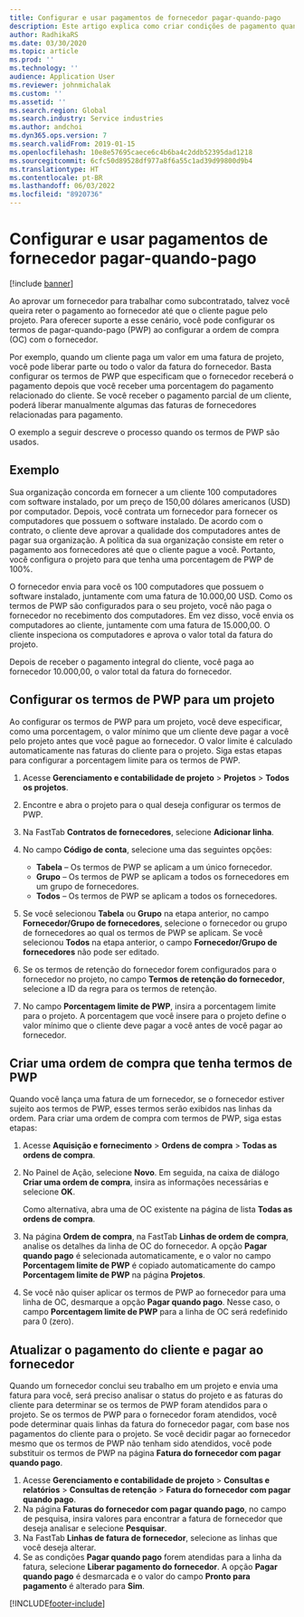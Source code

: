 ```yaml
---
title: Configurar e usar pagamentos de fornecedor pagar-quando-pago
description: Este artigo explica como criar condições de pagamento quando pago (PWP) para que você possa liberar pagamentos parciais de fornecedor, com base nos pagamentos de cliente.
author: RadhikaRS
ms.date: 03/30/2020
ms.topic: article
ms.prod: ''
ms.technology: ''
audience: Application User
ms.reviewer: johnmichalak
ms.custom: ''
ms.assetid: ''
ms.search.region: Global
ms.search.industry: Service industries
ms.author: andchoi
ms.dyn365.ops.version: 7
ms.search.validFrom: 2019-01-15
ms.openlocfilehash: 10e8e57695caece6c4b6ba4c2ddb52395dad1218
ms.sourcegitcommit: 6cfc50d89528df977a8f6a55c1ad39d99800d9b4
ms.translationtype: HT
ms.contentlocale: pt-BR
ms.lasthandoff: 06/03/2022
ms.locfileid: "8920736"
---
```

# <a name="set-up-and-use-pay-when-paid-vendor-payments"></a>Configurar e usar pagamentos de fornecedor pagar-quando-pago

[!include [banner](../includes/banner.md)]

Ao aprovar um fornecedor para trabalhar como subcontratado, talvez você queira reter o pagamento ao fornecedor até que o cliente pague pelo projeto. Para oferecer suporte a esse cenário, você pode configurar os termos de pagar-quando-pago (PWP) ao configurar a ordem de compra (OC) com o fornecedor.

Por exemplo, quando um cliente paga um valor em uma fatura de projeto, você pode liberar parte ou todo o valor da fatura do fornecedor. Basta configurar os termos de PWP que especificam que o fornecedor receberá o pagamento depois que você receber uma porcentagem do pagamento relacionado do cliente. Se você receber o pagamento parcial de um cliente, poderá liberar manualmente algumas das faturas de fornecedores relacionadas para pagamento.

O exemplo a seguir descreve o processo quando os termos de PWP são usados.

## <a name="example"></a>Exemplo

Sua organização concorda em fornecer a um cliente 100 computadores com software instalado, por um preço de 150,00 dólares americanos (USD) por computador. Depois, você contrata um fornecedor para fornecer os computadores que possuem o software instalado. De acordo com o contrato, o cliente deve aprovar a qualidade dos computadores antes de pagar sua organização. A política da sua organização consiste em reter o pagamento aos fornecedores até que o cliente pague a você. Portanto, você configura o projeto para que tenha uma porcentagem de PWP de 100%.

O fornecedor envia para você os 100 computadores que possuem o software instalado, juntamente com uma fatura de 10.000,00 USD. Como os termos de PWP são configurados para o seu projeto, você não paga o fornecedor no recebimento dos computadores. Em vez disso, você envia os computadores ao cliente, juntamente com uma fatura de 15.000,00. O cliente inspeciona os computadores e aprova o valor total da fatura do projeto.

Depois de receber o pagamento integral do cliente, você paga ao fornecedor 10.000,00, o valor total da fatura do fornecedor.

## <a name="set-up-pwp-terms-for-a-project"></a>Configurar os termos de PWP para um projeto

Ao configurar os termos de PWP para um projeto, você deve especificar, como uma porcentagem, o valor mínimo que um cliente deve pagar a você pelo projeto antes que você pague ao fornecedor. O valor limite é calculado automaticamente nas faturas do cliente para o projeto. Siga estas etapas para configurar a porcentagem limite para os termos de PWP.

1. Acesse **Gerenciamento e contabilidade de projeto** \> **Projetos** \> **Todos os projetos**.
2. Encontre e abra o projeto para o qual deseja configurar os termos de PWP.
3. Na FastTab **Contratos de fornecedores**, selecione **Adicionar linha**.
3. No campo **Código de conta**, selecione uma das seguintes opções:

    - **Tabela** – Os termos de PWP se aplicam a um único fornecedor.
    - **Grupo** – Os termos de PWP se aplicam a todos os fornecedores em um grupo de fornecedores.
    - **Todos** – Os termos de PWP se aplicam a todos os fornecedores.

4. Se você selecionou **Tabela** ou **Grupo** na etapa anterior, no campo **Fornecedor/Grupo de fornecedores**, selecione o fornecedor ou grupo de fornecedores ao qual os termos de PWP se aplicam. Se você selecionou **Todos** na etapa anterior, o campo **Fornecedor/Grupo de fornecedores** não pode ser editado.
5. Se os termos de retenção do fornecedor forem configurados para o fornecedor no projeto, no campo **Termos de retenção do fornecedor**, selecione a ID da regra para os termos de retenção.
6. No campo **Porcentagem limite de PWP**, insira a porcentagem limite para o projeto. A porcentagem que você insere para o projeto define o valor mínimo que o cliente deve pagar a você antes de você pagar ao fornecedor.

## <a name="create-a-po-that-has-pwp-terms"></a>Criar uma ordem de compra que tenha termos de PWP

Quando você lança uma fatura de um fornecedor, se o fornecedor estiver sujeito aos termos de PWP, esses termos serão exibidos nas linhas da ordem. Para criar uma ordem de compra com termos de PWP, siga estas etapas:

1. Acesse **Aquisição e fornecimento** \> **Ordens de compra** \> **Todas as ordens de compra**.
2. No Painel de Ação, selecione **Novo**. Em seguida, na caixa de diálogo **Criar uma ordem de compra**, insira as informações necessárias e selecione **OK**.

    Como alternativa, abra uma de OC existente na página de lista **Todas as ordens de compra**.

4. Na página **Ordem de compra**, na FastTab **Linhas de ordem de compra**, analise os detalhes da linha de OC do fornecedor. A opção **Pagar quando pago** é selecionada automaticamente, e o valor no campo **Porcentagem limite de PWP** é copiado automaticamente do campo **Porcentagem limite de PWP** na página **Projetos**.
6. Se você não quiser aplicar os termos de PWP ao fornecedor para uma linha de OC, desmarque a opção **Pagar quando pago**. Nesse caso, o campo **Porcentagem limite de PWP** para a linha de OC será redefinido para 0 (zero).

## <a name="update-a-customer-payment-and-pay-the-vendor"></a>Atualizar o pagamento do cliente e pagar ao fornecedor

Quando um fornecedor conclui seu trabalho em um projeto e envia uma fatura para você, será preciso analisar o status do projeto e as faturas do cliente para determinar se os termos de PWP foram atendidos para o projeto. Se os termos de PWP para o fornecedor foram atendidos, você pode determinar quais linhas da fatura do fornecedor pagar, com base nos pagamentos do cliente para o projeto. Se você decidir pagar ao fornecedor mesmo que os termos de PWP não tenham sido atendidos, você pode substituir os termos de PWP na página **Fatura do fornecedor com pagar quando pago**.

1. Acesse **Gerenciamento e contabilidade de projeto** \> **Consultas e relatórios** \> **Consultas de retenção** \> **Fatura do fornecedor com pagar quando pago**.
2. Na página **Faturas do fornecedor com pagar quando pago**, no campo de pesquisa, insira valores para encontrar a fatura de fornecedor que deseja analisar e selecione **Pesquisar**.
3. Na FastTab **Linhas de fatura de fornecedor**, selecione as linhas que você deseja alterar.
4. Se as condições **Pagar quando pago** forem atendidas para a linha da fatura, selecione **Liberar pagamento do fornecedor**. A opção **Pagar quando pago** é desmarcada e o valor do campo **Pronto para pagamento** é alterado para **Sim**.


[!INCLUDE[footer-include](../includes/footer-banner.md)]